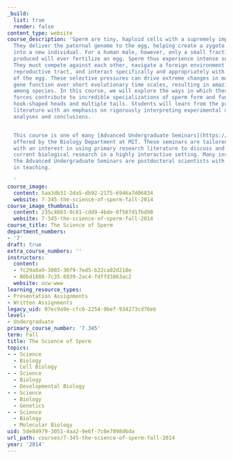 ```yaml
---
_build:
  list: true
  render: false
content_type: website
course_description: 'Sperm are tiny, haploid cells with a supremely important job:
  They deliver the paternal genome to the egg, helping create a zygote that develops
  into a new individual. For a human male, however, only a small fraction of the sperm
  produced will ever fertilize an egg. Sperm thus experience intense selective pressure:
  They must compete against each other, navigate a foreign environment in the female
  reproductive tract, and interact specifically and appropriately with the surface
  of the egg. These selective pressures can drive extreme changes in morphology and
  gene function over short evolutionary time scales, resulting in amazing diversity
  among species. In this course, we will explore the ways in which these unique evolutionary
  forces contribute to incredible specializations of sperm form and function, including
  hook-shaped heads and multiple tails. Students will learn from the primary research
  literature with an emphasis on rigorously interpreting experimental data and critiquing
  analyses and conclusions.


  This course is one of many [Advanced Undergraduate Seminars](https://biology.mit.edu/undergraduate/course_listings/advanced_undergraduate_seminars)
  offered by the Biology Department at MIT. These seminars are tailored for students
  with an interest in using primary research literature to discuss and learn about
  current biological research in a highly interactive setting. Many instructors of
  the Advanced Undergraduate Seminars are postdoctoral scientists with a strong interest
  in teaching.

  '
course_image:
  content: 5aa3db31-2da5-db92-2175-6946a7d06834
  website: 7-345-the-science-of-sperm-fall-2014
course_image_thumbnail:
  content: 235c4883-9c81-cdd9-4bde-8f587d17bd98
  website: 7-345-the-science-of-sperm-fall-2014
course_title: The Science of Sperm
department_numbers:
- '7'
draft: true
extra_course_numbers: ''
instructors:
  content:
  - fc29a0a9-3085-36f9-7ed5-b22ca02d218e
  - 80bd1808-7c35-6939-2ac4-fdffd3863ac2
  website: ocw-www
learning_resource_types:
- Presentation Assignments
- Written Assignments
legacy_uid: 07ec9a9e-cfc6-2254-9bef-934273cd76eb
level:
- Undergraduate
primary_course_number: '7.345'
term: Fall
title: The Science of Sperm
topics:
- - Science
  - Biology
  - Cell Biology
- - Science
  - Biology
  - Developmental Biology
- - Science
  - Biology
  - Genetics
- - Science
  - Biology
  - Molecular Biology
uid: 5de84979-3051-4aa2-9e6f-7c0e7898d6da
url_path: courses/7-345-the-science-of-sperm-fall-2014
year: '2014'
---
```

